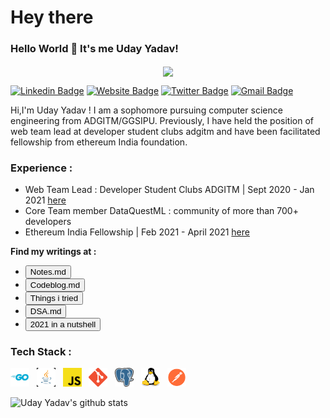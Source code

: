 # Hey there

### Hello World 👋 It's me Uday Yadav!

<p align="center">
<img align="center" src="https://media.giphy.com/media/1fhj2FW0661V3Nb2Me/giphy.gif" width="130">
<br>

[![Linkedin Badge](https://img.shields.io/badge/-Uday_Yadav-blue?style=flat&logo=Linkedin&logoColor=white&link=https://www.linkedin.com/in/uday-yadav-cs/)](https://www.linkedin.com/in/uday-yadav-cs/)
[![Website Badge](https://img.shields.io/badge/-resume-site?style=flat&logo=Google-Chrome&logoColor=white&link=https:https://uday-yadav.web.app)](https://uday-yadav.web.app/)
[![Twitter Badge](https://img.shields.io/badge/-@yadav117uday-blue?style=flat&labelColor=1ca0f1&logo=twitter&logoColor=white&link=https:https://twitter.com/yadav117uday)](https://twitter.com/yadav117uday)
[![Gmail Badge](https://img.shields.io/badge/-mail_me-blue?style=flat&logo=Gmail&logoColor=white&link=mailto:yadav117uday@outlook.com)](mailto:yadav117uday@outlook.com)
<br>

Hi,I'm Uday Yadav ! I am a sophomore pursuing computer science engineering from ADGITM/GGSIPU. Previously, I have held the position of web team lead at developer student clubs adgitm and have been facilitated fellowship from ethereum India foundation.

### Experience : 
- Web Team Lead : Developer Student Clubs ADGITM | Sept 2020 - Jan 2021 [here](https://dsc-adgitm.web.app/)
- Core Team member DataQuestML : community of more than 700+ developers
- Ethereum India Fellowship | Feb 2021 - April 2021 [here](https://devfolio.co/blog/devfolio-ethereum-india-fellowship-2-0-is-here/)

**Find my writings at :**

- [<button >Notes.md</button>](https://dev117uday.gitbook.io/notes-md/)
- [<button >Codeblog.md</button>](https://dev117uday.github.io/codeblog/)
- [<button >Things i tried</button>](https://github.com/dev117uday/timeline/blob/main/learned.md)
- [<button >DSA.md</button>](https://dev117uday.gitbook.io/dsa/)
- [<button >2021 in a nutshell</button>](https://github.com/dev117uday/timeline/blob/main/2021.md/)


### Tech Stack :

<code><img height="30" width="30" src="./icons/golang.jpg"></code> &nbsp;
<code><img height="30" width="30" src="./icons/java.png"></code> &nbsp;
<code><img height="30" width="30" src="./icons/js.png"></code> &nbsp;
<code><img height="30" width="30" src="./icons/git.png"></code> &nbsp;
<code><img height="30" width="30" src="./icons/postgres.png"></code> &nbsp;
<code><img height="30" width="30" src="./icons/linux.png"></code> &nbsp;
<code><img height="30" width="30" src="./icons/postman.png"></code> &nbsp;

![Uday Yadav's github stats](https://github-readme-stats.vercel.app/api?username=dev117uday&show_icons=true,theme=chartreuse-dark)
